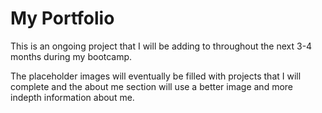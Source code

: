 # My Portfolio 

This is an ongoing project that I will be adding to throughout the next 3-4 months during my bootcamp.

The placeholder images will eventually be filled with projects that I will complete and the about me section will use a better image and more indepth information about me.

